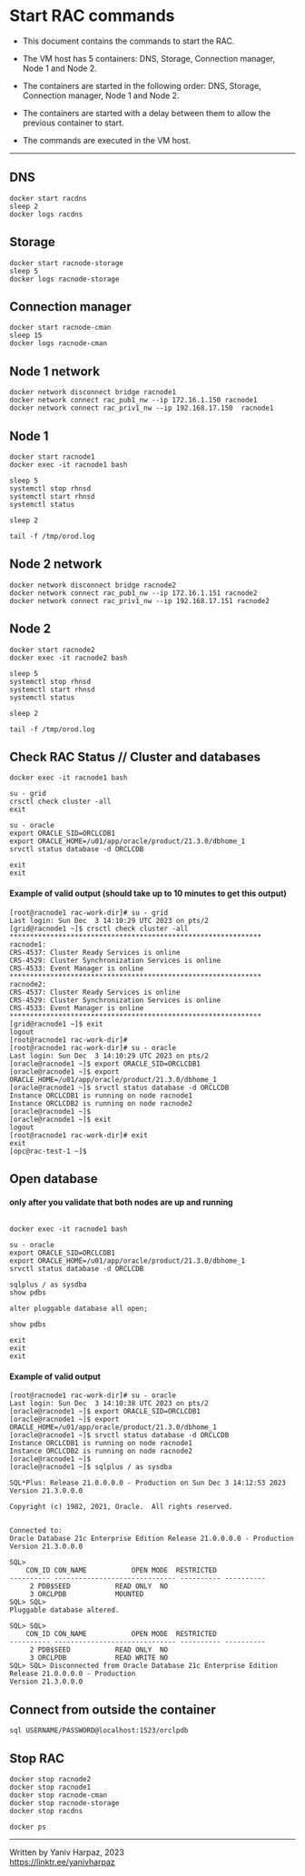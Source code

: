 
# Start RAC commands  

* This document contains the commands to start the RAC.  
* The VM host has 5 containers: DNS, Storage, Connection manager, Node 1 and Node 2.
* The containers are started in the following order: DNS, Storage, Connection manager, Node 1 and Node 2.
* The containers are started with a delay between them to allow the previous container to start.
  
* The commands are executed in the VM host.


---

## DNS
```
docker start racdns
sleep 2
docker logs racdns

```

## Storage
```
docker start racnode-storage
sleep 5
docker logs racnode-storage

```

## Connection manager
```
docker start racnode-cman
sleep 15
docker logs racnode-cman

```

## Node 1 network
```
docker network disconnect bridge racnode1
docker network connect rac_pub1_nw --ip 172.16.1.150 racnode1
docker network connect rac_priv1_nw --ip 192.168.17.150  racnode1

```

## Node 1
```
docker start racnode1
docker exec -it racnode1 bash

sleep 5
systemctl stop rhnsd
systemctl start rhnsd
systemctl status

sleep 2

tail -f /tmp/orod.log

```


## Node 2 network
```
docker network disconnect bridge racnode2
docker network connect rac_pub1_nw --ip 172.16.1.151 racnode2
docker network connect rac_priv1_nw --ip 192.168.17.151 racnode2

```

## Node 2
```
docker start racnode2
docker exec -it racnode2 bash

sleep 5
systemctl stop rhnsd
systemctl start rhnsd
systemctl status

sleep 2

tail -f /tmp/orod.log

```


## Check RAC Status // Cluster and databases
```
docker exec -it racnode1 bash

su - grid
crsctl check cluster -all
exit

su - oracle
export ORACLE_SID=ORCLCDB1
export ORACLE_HOME=/u01/app/oracle/product/21.3.0/dbhome_1
srvctl status database -d ORCLCDB

exit
exit

```

#### Example of valid output (should take up to 10 minutes to get this output)
```
[root@racnode1 rac-work-dir]# su - grid
Last login: Sun Dec  3 14:10:29 UTC 2023 on pts/2
[grid@racnode1 ~]$ crsctl check cluster -all
**************************************************************
racnode1:
CRS-4537: Cluster Ready Services is online
CRS-4529: Cluster Synchronization Services is online
CRS-4533: Event Manager is online
**************************************************************
racnode2:
CRS-4537: Cluster Ready Services is online
CRS-4529: Cluster Synchronization Services is online
CRS-4533: Event Manager is online
**************************************************************
[grid@racnode1 ~]$ exit
logout
[root@racnode1 rac-work-dir]#
[root@racnode1 rac-work-dir]# su - oracle
Last login: Sun Dec  3 14:10:29 UTC 2023 on pts/2
[oracle@racnode1 ~]$ export ORACLE_SID=ORCLCDB1
[oracle@racnode1 ~]$ export ORACLE_HOME=/u01/app/oracle/product/21.3.0/dbhome_1
[oracle@racnode1 ~]$ srvctl status database -d ORCLCDB
Instance ORCLCDB1 is running on node racnode1
Instance ORCLCDB2 is running on node racnode2
[oracle@racnode1 ~]$
[oracle@racnode1 ~]$ exit
logout
[root@racnode1 rac-work-dir]# exit
exit
[opc@rac-test-1 ~]$

```


## Open database
#### only after you validate that both nodes are up and running
```

docker exec -it racnode1 bash

su - oracle
export ORACLE_SID=ORCLCDB1
export ORACLE_HOME=/u01/app/oracle/product/21.3.0/dbhome_1
srvctl status database -d ORCLCDB

sqlplus / as sysdba
show pdbs

alter pluggable database all open;

show pdbs

exit
exit
exit

```

#### Example of valid output
```
[root@racnode1 rac-work-dir]# su - oracle
Last login: Sun Dec  3 14:10:38 UTC 2023 on pts/2
[oracle@racnode1 ~]$ export ORACLE_SID=ORCLCDB1
[oracle@racnode1 ~]$ export ORACLE_HOME=/u01/app/oracle/product/21.3.0/dbhome_1
[oracle@racnode1 ~]$ srvctl status database -d ORCLCDB
Instance ORCLCDB1 is running on node racnode1
Instance ORCLCDB2 is running on node racnode2
[oracle@racnode1 ~]$
[oracle@racnode1 ~]$ sqlplus / as sysdba

SQL*Plus: Release 21.0.0.0.0 - Production on Sun Dec 3 14:12:53 2023
Version 21.3.0.0.0

Copyright (c) 1982, 2021, Oracle.  All rights reserved.


Connected to:
Oracle Database 21c Enterprise Edition Release 21.0.0.0.0 - Production
Version 21.3.0.0.0

SQL>
    CON_ID CON_NAME			  OPEN MODE  RESTRICTED
---------- ------------------------------ ---------- ----------
	 2 PDB$SEED			  READ ONLY  NO
	 3 ORCLPDB			  MOUNTED
SQL> SQL>
Pluggable database altered.

SQL> SQL>
    CON_ID CON_NAME			  OPEN MODE  RESTRICTED
---------- ------------------------------ ---------- ----------
	 2 PDB$SEED			  READ ONLY  NO
	 3 ORCLPDB			  READ WRITE NO
SQL> SQL> Disconnected from Oracle Database 21c Enterprise Edition Release 21.0.0.0.0 - Production
Version 21.3.0.0.0

```

## Connect from outside the container
```
sql USERNAME/PASSWORD@localhost:1523/orclpdb

```


## Stop RAC
```
docker stop racnode2
docker stop racnode1
docker stop racnode-cman
docker stop racnode-storage
docker stop racdns

docker ps

```

---
Written by Yaniv Harpaz, 2023  
https://linktr.ee/yanivharpaz
